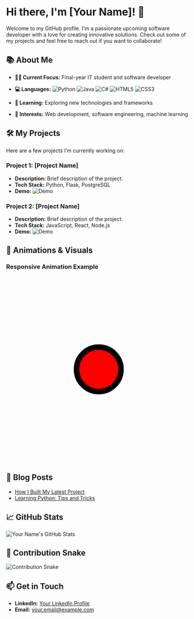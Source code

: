 # Hi there, I'm [Your Name]! 👋

Welcome to my GitHub profile. I'm a passionate upcoming software developer with a love for creating innovative solutions. Check out some of my projects and feel free to reach out if you want to collaborate!

## 📚 About Me

- **👨‍💻 Current Focus:** Final-year IT student and software developer
- **💻 Languages:**
  ![Python](https://img.shields.io/badge/-Python-3776AB?style=flat&logo=python&logoColor=white)
  ![Java](https://img.shields.io/badge/-Java-007396?style=flat&logo=java&logoColor=white)
  ![C#](https://img.shields.io/badge/-C%23-239120?style=flat&logo=c-sharp&logoColor=white)
  ![HTML5](https://img.shields.io/badge/-HTML5-E34F26?style=flat&logo=html5&logoColor=white)
  ![CSS3](https://img.shields.io/badge/-CSS3-1572B6?style=flat&logo=css3&logoColor=white)

- **🌱 Learning:** Exploring new technologies and frameworks
- **🌟 Interests:** Web development, software engineering, machine learning

## 🛠️ My Projects

Here are a few projects I’m currently working on:

### Project 1: [Project Name]
- **Description:** Brief description of the project.
- **Tech Stack:** Python, Flask, PostgreSQL
- **Demo:** ![Demo](https://media.giphy.com/media/your-project-demo-link/giphy.gif)

### Project 2: [Project Name]
- **Description:** Brief description of the project.
- **Tech Stack:** JavaScript, React, Node.js
- **Demo:** ![Demo](https://media.giphy.com/media/your-project-demo-link/giphy.gif)

## 🎨 Animations & Visuals

### Responsive Animation Example

<svg width="100%" height="auto" viewBox="0 0 100 100" xmlns="http://www.w3.org/2000/svg">
  <circle cx="50" cy="50" r="40" stroke="black" stroke-width="3" fill="red">
    <animate attributeName="r" from="10" to="40" dur="1s" begin="0s" repeatCount="indefinite" />
  </circle>
</svg>

## 📝 Blog Posts

- [How I Built My Latest Project](https://your-blog-link.com)
- [Learning Python: Tips and Tricks](https://your-blog-link.com)

## 📈 GitHub Stats

![Your Name's GitHub Stats](https://github-readme-stats.vercel.app/api?username=your-username&show_icons=true&count_private=true&hide=prs)

## 🐍 Contribution Snake

![Contribution Snake](https://github-readme-stats.vercel.app/api/konnect?username=your-username&theme=radical)

## 📫 Get in Touch

- **LinkedIn:** [Your LinkedIn Profile](https://linkedin.com/in/your-profile)
- **Email:** [your.email@example.com](mailto:your.email@example.com)



